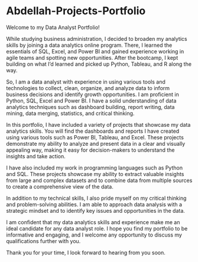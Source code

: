 # Abdellah-Projects-Portfolio
Welcome to my Data Analyst Portfolio!

While studying business administration, I decided to broaden my analytics skills by joining a data analytics online program. There, I learned the essentials of SQL, Excel, and Power BI and gained experience working in agile teams and spotting new opportunities. After the bootcamp, I kept building on what I’d learned and picked up Python, Tableau, and R along the way.

So, I am a data analyst with experience in using various tools and technologies to collect, clean, organize, and analyze data to inform business decisions and identify growth opportunities. I am proficient in Python, SQL, Excel and Power BI. I have a solid understanding of data analytics techniques such as dashboard building, report writing, data mining, data merging, statistics, and critical thinking.

In this portfolio, I have included a variety of projects that showcase my data analytics skills. You will find the dashboards and reports I have created using various tools such as Power BI, Tableau, and Excel. These projects demonstrate my ability to analyze and present data in a clear and visually appealing way, making it easy for decision-makers to understand the insights and take action.

I have also included my work in programming languages such as Python and SQL. These projects showcase my ability to extract valuable insights from large and complex datasets and to combine data from multiple sources to create a comprehensive view of the data.

In addition to my technical skills, I also pride myself on my critical thinking and problem-solving abilities. I am able to approach data analysis with a strategic mindset and to identify key issues and opportunities in the data.

I am confident that my data analytics skills and experience make me an ideal candidate for any data analyst role. I hope you find my portfolio to be informative and engaging, and I welcome any opportunity to discuss my qualifications further with you.

Thank you for your time, I look forward to hearing from you soon.
